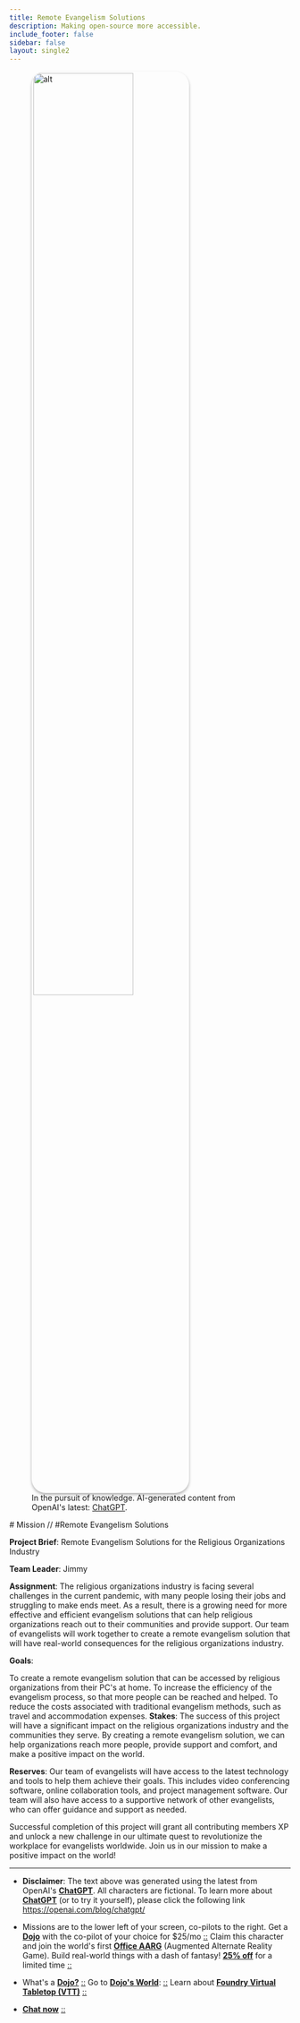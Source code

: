 ```yaml
---
title: Remote Evangelism Solutions
description: Making open-source more accessible.
include_footer: false
sidebar: false
layout: single2
---
```

<figure>
    <img src='/uploads/mechs/Barista.png' style="width: 65%;height: 65%;padding: 3px; box-shadow: 0 3px 5px rgba(0,0,0,.3);border-radius: 25px;overflow: hidden;border: none;" align="middle"; alt='alt'; alt='student in hoody with laptop';/>
    <figcaption>In the pursuit of knowledge.  AI-generated content from OpenAI's latest: <a href="https://openai.com/blog/chatgpt/" >ChatGPT</a>.</figcaption>
</figure>
# Mission // #Remote Evangelism Solutions

**Project Brief**: Remote Evangelism Solutions for the Religious Organizations Industry

**Team Leader**: Jimmy

**Assignment**: The religious organizations industry is facing several challenges in the current pandemic, with many people losing their jobs and struggling to make ends meet. As a result, there is a growing need for more effective and efficient evangelism solutions that can help religious organizations reach out to their communities and provide support. Our team of evangelists will work together to create a remote evangelism solution that will have real-world consequences for the religious organizations industry.

**Goals**:

To create a remote evangelism solution that can be accessed by religious organizations from their PC's at home.
To increase the efficiency of the evangelism process, so that more people can be reached and helped.
To reduce the costs associated with traditional evangelism methods, such as travel and accommodation expenses.
**Stakes**: The success of this project will have a significant impact on the religious organizations industry and the communities they serve. By creating a remote evangelism solution, we can help organizations reach more people, provide support and comfort, and make a positive impact on the world.

**Reserves**: Our team of evangelists will have access to the latest technology and tools to help them achieve their goals. This includes video conferencing software, online collaboration tools, and project management software. Our team will also have access to a supportive network of other evangelists, who can offer guidance and support as needed.

Successful completion of this project will grant all contributing members XP and unlock a new challenge in our ultimate quest to revolutionize the workplace for evangelists worldwide. Join us in our mission to make a positive impact on the world!

---

* **Disclaimer**: The text above was generated using the latest from OpenAI's [**ChatGPT**](https://openai.com/blog/chatgpt/).  All characters are fictional.  To learn more about [**ChatGPT**](https://openai.com/blog/chatgpt/) (or to try it yourself), please click the following link https://openai.com/blog/chatgpt/

* Missions are to the lower left of your screen, co-pilots to the right. Get a [**Dojo**](https://workmates.live/marketplace) with the co-pilot of your choice for $25/mo [::](https://workmates.live/marketplace)  Claim this character and join the world's first [**Office AARG**](https://dojos.world) (Augmented Alternate Reality Game). Build real-world things with a dash of fantasy! [**25% off**](https://blog.workdojos.com/getadojo) for a limited time [::](https://blog.workdojos.com/getadojo) 

* What's a [**Dojo?**](https://workdojos.com) [::](https://workdojos.com)  Go to [**Dojo's World**](https://dojos.world): [::](https://dojos.world)  Learn about [**Foundry Virtual Tabletop (VTT)**](https://foundryvtt.com) [::](https://foundryvtt.com/)

* [**Chat now**](https://chat.workmates.live/channel/support) [::](https://chat.workmates.live/channel/support)